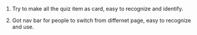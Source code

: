 1. Try to make all the quiz item as card, easy to recognize and identify.

2. Got nav bar for people to switch from differnet page, easy to recognize and use.